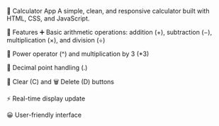 🧮 Calculator App
A simple, clean, and responsive calculator built with HTML, CSS, and JavaScript.

🚀 Features
➕ Basic arithmetic operations: addition (+), subtraction (−), multiplication (×), and division (÷)

🧠 Power operator (^) and multiplication by 3 (*3)

🔢 Decimal point handling (.)

🧼 Clear (C) and 🗑️ Delete (D) buttons

⚡ Real-time display update

😀 User-friendly interface
